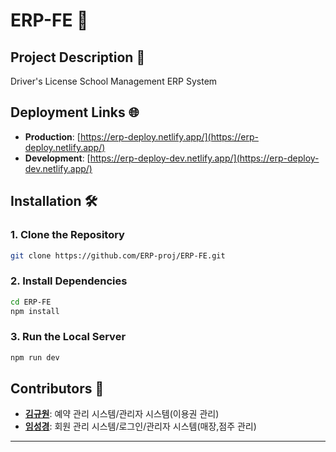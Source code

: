 # ERP-FE 🚗

## Project Description 🌟

Driver's License School Management ERP System

## Deployment Links 🌐

- **Production**: [https://erp-deploy.netlify.app/](https://erp-deploy.netlify.app/)
- **Development**: [https://erp-deploy-dev.netlify.app/](https://erp-deploy-dev.netlify.app/)

## Installation 🛠️

### 1. Clone the Repository

```bash
git clone https://github.com/ERP-proj/ERP-FE.git
```

### 2. Install Dependencies

```bash
cd ERP-FE
npm install
```

### 3. Run the Local Server

```bash
npm run dev
```

## Contributors 🤝

- **[김규원](https://github.com/gimgyuwon)**: 예약 관리 시스템/관리자 시스템(이용권 관리)
- **[임성경](https://github.com/5622lsk)**: 회원 관리 시스템/로그인/관리자 시스템(매장,점주 관리)

---
